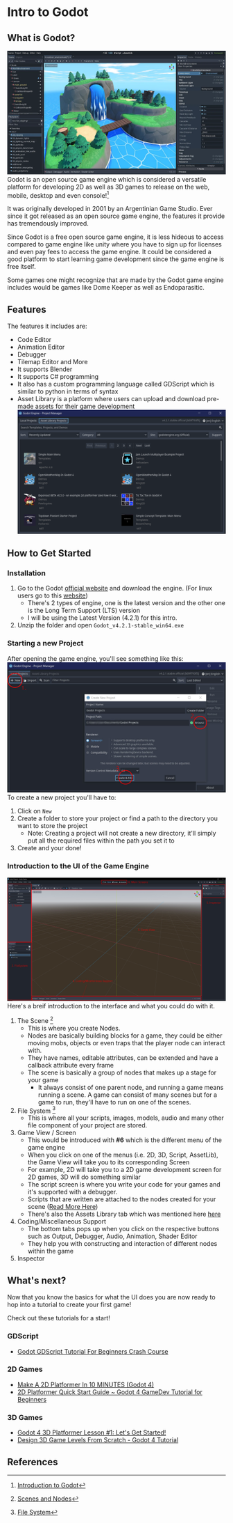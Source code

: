 # Intro to Godot

## What is Godot?
![Godot Game Engine.png](02-3d-outdoor-with-editor.png)
Godot is an open source game engine which is considered a versatile platform for developing 2D as well as 3D games to release on the web, mobile, desktop and even console![^1]

It was originally developed in 2001 by an Argentinian Game Studio. Ever since it got released as an open source game engine, the features it provide has tremendously improved.

Since Godot is a free open source game engine, it is less hideous to access compared to game engine like unity where you have to sign up for licenses and even pay fees to access the game engine.
It could be considered a good platform to start learning game development since the game engine is free itself.

Some games one might recognize that are made by the Godot game engine includes would be games like Dome Keeper as well as Endoparasitic.

## Features

The features it includes are:
- Code Editor
- Animation Editor
- Debugger
- Tilemap Editor and More
- It supports Blender
- It supports C# programming
- It also has a custom programming language called GDScript which is similar to python in terms of syntax
- Asset Library is a platform where users can upload and download pre-made assets for their game development
![Godot Asset Library](Godot-intro-2.jpg)

## How to Get Started
### Installation
1. Go to the Godot [official website](https://godotengine.org/) and download the engine. (For linux users go to this [website](https://godotengine.org/download/linux/))
	- There's 2 types of engine, one is the latest version and the other one is the Long Term Support (LTS) version
	- I will be using the Latest Version (4.2.1) for this intro.
2. Unzip the folder and open `Godot_v4.2.1-stable_win64.exe`
### Starting a new Project
After opening the game engine, you'll see something like this:
![Godot Project Menu](Godot-intro-1.jpg)
To create a new project you'll have to:
1. Click on `New`
2. Create a folder to store your project or find a path to the directory you want to store the project
	- Note: Creating a project will not create a new directory, it'll simply put all the required files within the path you set it to
3. Create and your done!
### Introduction to the UI of the Game Engine
![Godot Project View](Godot-intro-3.jpg)
Here's a breif introduction to the interface and what you could do with it.
1. The Scene [^2]
   - This is where you create Nodes.
   	- Nodes are basically building blocks for a game, they could be either moving mobs, objects or even traps that the player node can interact with.
   	- They have names, editable attributes, can be extended and have a callback attribute every frame
   - The scene is basically a group of nodes that makes up a stage for your game
        - It always consist of one parent node, and running a game means running a scene. A game can consist of many scenes but for a game to run, they'll have to run on one of the scenes.
2. File System [^3]
     - This is where all your scripts, images, models, audio and many other file component of your project are stored.
3. Game View / Screen
     - This would be introduced with **#6** which is the different menu of the game engine
     - When you click on one of the menus (i.e. 2D, 3D, Script, AssetLib), the Game View will take you to its corresponding Screen
	- For example, 2D will take you to a 2D game development screen for 2D games, 3D will do something similar
	- The script screen is where you write your code for your games and it's supported with a debugger.
 	- Scripts that are written are attached to the nodes created for your scene ([Read More Here](https://docs.godotengine.org/en/stable/getting_started/step_by_step/scripting_first_script.html))
  	- There's also the Assets Library tab which was mentioned here [here](#Features)
4. Coding/Miscellaneous Support
     - The bottom tabs pops up when you click on the respective buttons such as Output, Debugger, Audio, Animation, Shader Editor
     - They help you with constructing and interaction of different nodes within the game
5. Inspector
## What's next?
Now that you know the basics for what the UI does you are now ready to hop into a tutorial to create your first game!

Check out these tutorials for a start!
### GDScript
- [Godot GDScript Tutorial For Beginners Crash Course](https://www.youtube.com/watch?v=ytbwZgWvCfM)
### 2D Games
- [Make A 2D Platformer In 10 MINUTES (Godot 4)](https://www.youtube.com/watch?v=9u6edV5-EEI)
- [2D Platformer Quick Start Guide ~ Godot 4 GameDev Tutorial for Beginners](https://www.youtube.com/watch?v=43c-Sm5GMbc)
### 3D Games
- [Godot 4 3D Platformer Lesson #1: Let's Get Started!](https://www.youtube.com/watch?v=CI-cVKuSD1s&list=PLda3VoSoc_TTp8Ng3C57spnNkOw3Hm_35)
- [Design 3D Game Levels From Scratch - Godot 4 Tutorial](https://www.youtube.com/watch?v=dV6S_11pyzo)
## References
[^1]: [Introduction to Godot](https://docs.godotengine.org/en/stable/getting_started/introduction/introduction_to_godot.html)
[^2]: [Scenes and Nodes](https://docs.godotengine.org/en/3.1/getting_started/step_by_step/scenes_and_nodes.html#scenes)
[^3]: [File System](https://docs.godotengine.org/en/stable/getting_started/introduction/first_look_at_the_editor.html#:~:text=There%20are%20four%20main%20screen,design%20levels%20for%203D%20games.)
